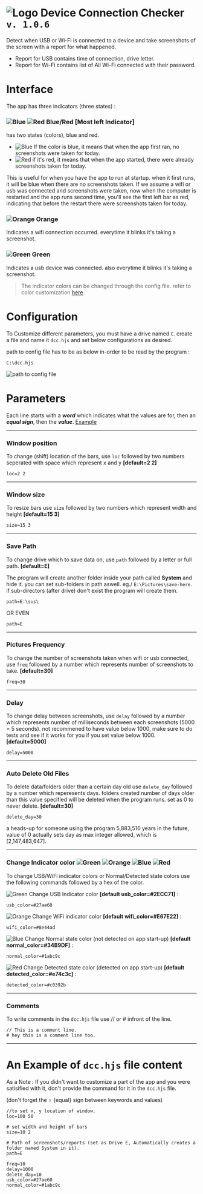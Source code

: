 # ![Logo](https://i.imgur.com/nSdZyTf.png) Device Connection Checker `v. 1.0.6`
Detect when USB or Wi-Fi is connected to a device and take screenshots of the screen with a report for what happened.
- Report for USB contains time of connection, drive letter.
- Report for Wi-Fi contains list of All Wi-Fi connected with their password.


# Interface
The app has three indicators (three states) :
### ![Blue](https://i.imgur.com/KSibZiU.png) ![Red](https://i.imgur.com/zHLwnn5.png) Blue/Red [Most left Indicator]

has two states (colors), blue and red.

- ![Blue](https://i.imgur.com/KSibZiU.png) If the color is blue, it means that when the app first ran, no screenshots were taken for today.
- ![Red](https://i.imgur.com/zHLwnn5.png) if it's red, it means that when the app started, there were already screenshots taken for today.

This is useful for when you have the app to run at startup. when it first runs, it will be blue when there are no screenshots taken. If we assume a wifi or usb was connected and screenshots were taken, now when the computer is restarted and the app runs second time, you'll see the first left bar as red, indicating that before the restart there were screenshots taken for today.

### ![Orange](https://i.imgur.com/QMmap0Y.png) Orange
Indicates a wifi connection occurred. everytime it blinks it's taking a screenshot.

### ![Green](https://i.imgur.com/esmtuzr.png) Green
Indicates a usb device was connected. also everytime it blinks it's taking a screenshot.

> The indicator colors can be changed through the config file. refer to color customization [here](#change-indicator-color).

# Configuration
To Customize different parameters, you must have a drive named `C`. create a file and name it `dcc.hjs` and set below configurations as desired.

path to config file has to be as below in-order to be read by the program :
```
C:\dcc.hjs
```

![path to config file](https://user-images.githubusercontent.com/47919702/194626608-7db2f2fd-dcde-4cba-8c5c-b1afe0879817.png)

# Parameters
Each line starts with a **_word_** which indicates what the values are for, then an **_equal sign_**, then the **_value_**. [Example](#an-example-of-dcchjs-file-content)
__________________
### Window position
To change (shift) location of the bars, use `loc` followed by two numbers seperated with space which represent x and y **[default=2 2]**
```
loc=2 2
```
__________________
### Window size
To resize bars use `size` followed by two numbers which represent width and height **[default=15 3]**
```
size=15 3
```
__________________
### Save Path
To change drive which to save data on, use `path` followed by a letter or full path. **[default=E]**

The program will create another folder inside your path called **System** and hide it. 
you can set sub-folders in path aswell. eg./ `E:\Pictures\save-here`. 
if sub-directors (after drive) don't exist the program will create them.

```
path=E:\sus\
```
OR EVEN
```
path=E
```

__________________
### Pictures Frequency
To change the number of screenshots taken when wifi or usb connected, use `freq` followed by a number which represents number of screenshots to take. **[default=30]**
```
freq=30
```
__________________
### Delay
To change delay between screenshots, use `delay` followed by a number which represents number of milliseconds between each screenshots (5000 = 5 seconds). not recommened to have value below 1000, make sure to do tests and see if it works for you if you set value below 1000. **[default=5000]**

```
delay=5000
```
__________________
### Auto Delete Old Files
To delete data/folders older than a certain day old use `delete_day` followed by a number which reperesents days. folders created number of days older than this value specified will be deleted when the program runs. set as 0 to never delete.  **[default=30]**

```
delete_day=30
```

a heads-up for someone using the program 5,883,516 years in the future, value of 0 actually sets day as max integer allowed, which is [2,147,483,647].
__________________
### Change Indicator color ![Green](https://i.imgur.com/esmtuzr.png) ![Orange](https://i.imgur.com/QMmap0Y.png) ![Blue](https://i.imgur.com/KSibZiU.png) ![Red](https://i.imgur.com/zHLwnn5.png) 
To change USB/WiFi indicator colors or Normal/Detected state colors use the following commands followed by a hex of the color.

![Green](https://i.imgur.com/esmtuzr.png) Change USB Indicator color **[default usb_color=#2ECC71]** :
```
usb_color=#27ae60
```

![Orange](https://i.imgur.com/QMmap0Y.png) Change WiFi indicator color **[default wifi_color=#E67E22]** : 
```
wifi_color=#8e44ad
```

![Blue](https://i.imgur.com/KSibZiU.png) Change Normal state color (not detected on app start-up) **[default normal_color=#34B9DF]** :
```
normal_color=#1abc9c
```

![Red](https://i.imgur.com/zHLwnn5.png) Change Detected state color (detected on app start-up) **[default detected_color=#e74c3c]** :
```
detected_color=#c0392b
```

__________________
### Comments
To write comments in the `dcc.hjs` file use // or # infront of the line.
```
// This is a comment line.
# hey this is a comment line too.
```
__________________

# An Example of `dcc.hjs` file content
As a Note : If you didn't want to customize a part of the app and you were satisified with it, don't provide the command for it in the `dcc.hjs` file.

(don't forget the = {equal} sign between keywords and values)

```
//to set x, y location of window.
loc=100 50

# set width and height of bars
size=10 2

# Path of screenshots/reports (set as Drive E, Automatically creates a folder named System in it).
path=E

freq=10
delay=1000
delete_day=10
usb_color=#27ae60
normal_color=#1abc9c
```

